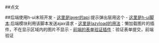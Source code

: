 ##点文

##后端使用h-ui末班开发
    - [这里是layer的api](http://layer.layui.com/):提示弹出层用这个
    - [这里是h-ui脚本](http://www.h-ui.net/lib/jQuery.form.js.shtml):后端模块利用该脚本发送ajax请求
    - [这里是lazyload的用法](http://www.jq22.com/jquery-info390)：懒加载图片的插件，不在显示区域内的图片不显示
    - [前端的表单验证插件](http://www.runoob.com/jquery/jquery-plugin-validate.html)：验证表单提交，前端验证